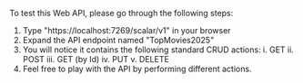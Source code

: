 To test this Web API, please go through the following steps:
1. Type "https://localhost:7269/scalar/v1" in your browser
2. Expand the API endpoint named "TopMovies2025"
3. You will notice it contains the following standard CRUD actions:
    i. GET
    ii. POST
    iii. GET (by Id)
    iv. PUT
    v. DELETE
4. Feel free to play with the API by performing different actions.
